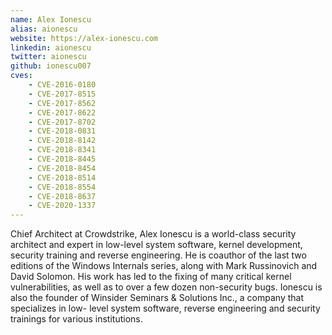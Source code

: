 ```yaml
---
name: Alex Ionescu
alias: aionescu
website: https://alex-ionescu.com
linkedin: aionescu
twitter: aionescu
github: ionescu007
cves:
    - CVE-2016-0180
    - CVE-2017-8515
    - CVE-2017-8562
    - CVE-2017-8622
    - CVE-2017-8702
    - CVE-2018-0831
    - CVE-2018-8142
    - CVE-2018-8341
    - CVE-2018-8445
    - CVE-2018-8454
    - CVE-2018-8514
    - CVE-2018-8554
    - CVE-2018-8637
    - CVE-2020-1337
---
```

Chief Architect at Crowdstrike, Alex Ionescu is a world-class security architect and expert in low-level system software, kernel development, security training and reverse engineering. He is coauthor of the last two editions of the Windows Internals series, along with Mark Russinovich and David Solomon. His work has led to the fixing of many critical kernel vulnerabilities, as well as to over a few dozen non-security bugs. Ionescu is also the founder of Winsider Seminars & Solutions Inc., a company that specializes in low- level system software, reverse engineering and security trainings for various institutions.